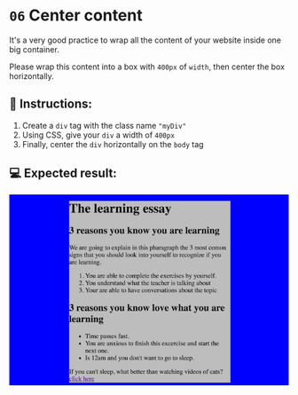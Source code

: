 # `06` Center content

It's a very good practice to wrap all the content of your website inside one big container.

Please wrap this content into a box with `400px` of `width`, then center the box horizontally.

## 📝 Instructions:

1. Create a `div` tag with the class name `"myDiv"`
2. Using CSS, give your `div` a width of `400px`
3. Finally, center the `div` horizontally on the `body` tag

## 💻 Expected result:

![Center content](../../.learn/assets/XX6daZ3.png?raw=true)
